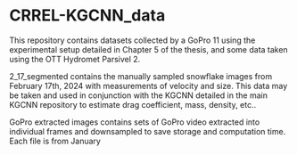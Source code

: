 # CRREL-KGCNN_data
This repository contains datasets collected by a GoPro 11 using the experimental setup detailed in Chapter 5 of the thesis, and some data taken using the OTT Hydromet Parsivel 2.

2_17_segmented contains the manually sampled snowflake images from February 17th, 2024 with measurements of velocity and size. This data may be taken and used in conjunction with the KGCNN detailed in the main KGCNN repository to estimate drag coefficient, mass, density, etc..

GoPro extracted images contains sets of GoPro video extracted into individual frames and downsampled to save storage and computation time. Each file is from January

